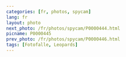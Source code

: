 ```yaml
---
categories: [fr, photos, spycam]
lang: fr
layout: photo
next_photo: /fr/photos/spycam/P0000444.html
picname: P0000445
prev_photo: /fr/photos/spycam/P0000446.html
tags: [Fotofalle, Leopards]
---
```

